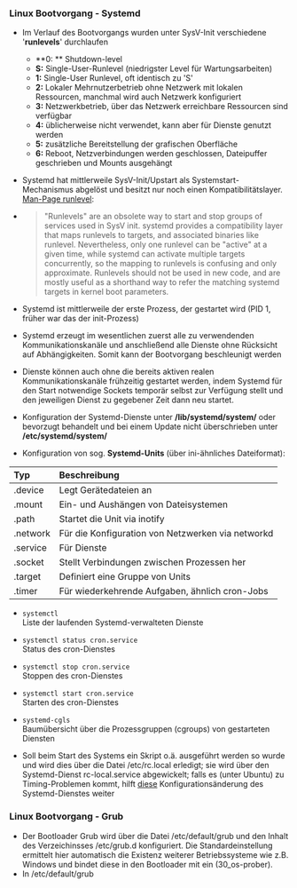 ### Linux Bootvorgang - Systemd

* Im Verlauf des Bootvorgangs wurden unter SysV-Init verschiedene '**runlevels**' durchlaufen

  * **0: **
    Shutdown-level
  * **S:** 
    Single-User-Runlevel \(niedrigster Level für Wartungsarbeiten\)
  * **1:** 
    Single-User Runlevel, oft identisch zu 'S'
  * **2:** 
    Lokaler Mehrnutzerbetrieb ohne Netzwerk mit lokalen Ressourcen, manchmal wird auch Netzwerk konfiguriert
  * **3:** 
    Netzwerkbetrieb, über das Netzwerk erreichbare Ressourcen sind verfügbar
  * **4:** 
    üblicherweise nicht verwendet, kann aber für Dienste genutzt werden
  * **5:** 
    zusätzliche Bereitstellung der grafischen Oberfläche
  * **6:** 
    Reboot, Netzverbindungen werden geschlossen, Dateipuffer geschrieben und Mounts ausgehängt

* Systemd hat mittlerweile SysV-Init/Upstart als Systemstart-Mechanismus abgelöst und besitzt nur noch einen Kompatibilitätslayer. [Man-Page runlevel](https://www.freedesktop.org/software/systemd/man/runlevel.html):

* > "Runlevels" are an obsolete way to start and stop groups of services used in SysV init. systemd provides a compatibility layer that maps runlevels to targets, and associated binaries like runlevel. Nevertheless, only one runlevel can be "active" at a given time, while systemd can activate multiple targets concurrently, so the mapping to runlevels is confusing and only approximate. Runlevels should not be used in new code, and are mostly useful as a shorthand way to refer the matching systemd targets in kernel boot parameters.
* Systemd ist mittlerweile der erste Prozess, der gestartet wird \(PID 1, früher war das der init-Prozess\)

* Systemd erzeugt im wesentlichen zuerst alle zu verwendenden Kommunikationskanäle und anschließend alle Dienste ohne Rücksicht auf Abhängigkeiten. Somit kann der Bootvorgang beschleunigt werden

* Dienste können auch ohne die bereits aktiven realen Kommunikationskanäle frühzeitig gestartet werden, indem Systemd für den Start notwendige Sockets temporär selbst zur Verfügung stellt und den jeweiligen Dienst zu gegebener Zeit dann neu startet.

* Konfiguration der Systemd-Dienste unter **/lib/systemd/system/** oder bevorzugt behandelt und bei einem Update nicht überschrieben unter **/etc/systemd/system/**

* Konfiguration von sog. **Systemd-Units** \(über ini-ähnliches Dateiformat\):

| Typ | Beschreibung |
| :--- | :--- |
| .device | Legt Gerätedateien an |
| .mount | Ein- und Aushängen von Dateisystemen |
| .path | Startet die Unit via inotify |
| .network | Für die Konfiguration von Netzwerken via networkd |
| .service | Für Dienste |
| .socket | Stellt Verbindungen zwischen Prozessen her |
| .target | Definiert eine Gruppe von Units |
| .timer | Für wiederkehrende Aufgaben, ähnlich cron-Jobs |

* `systemctl`  
  Liste der laufenden Systemd-verwalteten Dienste

* `systemctl status cron.service`  
  Status des cron-Dienstes

* `systemctl stop cron.service`  
  Stoppen des cron-Dienstes

* `systemctl start cron.service`  
  Starten des cron-Dienstes

* `systemd-cgls`  
  Baumübersicht über die Prozessgruppen \(cgroups\) von gestarteten Diensten

* Soll beim Start des Systems ein Skript o.ä. ausgeführt werden so wurde und wird dies über die Datei /etc/rc.local erledigt; sie wird über den Systemd-Dienst rc-local.service abgewickelt; falls es \(unter Ubuntu\) zu Timing-Problemen kommt, hilft [diese](https://wiki.ubuntuusers.de/systemd/Problembehebung/#etc-rc-local-wird-zur-falschen-Zeit-ausgefuehrt) Konfigurationsänderung des Systemd-Dienstes weiter



### Linux Bootvorgang - Grub

* Der Bootloader Grub wird über die Datei /etc/default/grub und den Inhalt des Verzeichinsses /etc/grub.d konfiguriert. Die Standardeinstellung ermittelt hier automatisch die Existenz weiterer Betriebssysteme wie z.B. Windows und bindet diese in den Bootloader mit ein \(30\_os-prober\).
* In /etc/default/grub



